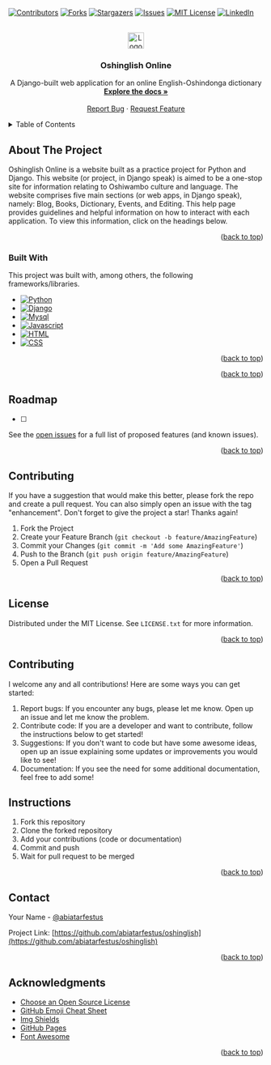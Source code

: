 <!-- Improved compatibility of back to top link: See: https://github.com/othneildrew/Best-README-Template/pull/73 -->
<a name="readme-top"></a>

[![Contributors][contributors-shield]][contributors-url]
[![Forks][forks-shield]][forks-url]
[![Stargazers][stars-shield]][stars-url]
[![Issues][issues-shield]][issues-url]
[![MIT License][license-shield]][license-url]
[![LinkedIn][linkedin-shield]][linkedin-url]



<!-- PROJECT LOGO -->
<br />
<div align="center">
  <a href="https://github.com/abiatarfestus/oshinglish">
    <img src="onestop/static/images/favicon-32x32.png" alt="Logo" width="32" height="32">
  </a>

  <h3 align="center">Oshinglish Online</h3>

  <p align="center">
    A Django-built web application for an online English-Oshindonga dictionary
    <br />
    <a href="https://github.com/abiatarfestus/oshinglish"><strong>Explore the docs »</strong></a>
    <br />
    <br />
    <a href="https://github.com/abiatarfestus/oshinglish/issues">Report Bug</a>
    ·
    <a href="https://github.com/abiatarfestus/oshinglish/issues">Request Feature</a>
  </p>
</div>



<!-- TABLE OF CONTENTS -->
<details>
  <summary>Table of Contents</summary>
  <ol>
    <li>
      <a href="#about-the-project">About The Project</a>
      <ul>
        <li><a href="#built-with">Built With</a></li>
      </ul>
    </li>
    <li>
      <a href="#getting-started">Getting Started</a>
      <ul>
        <li><a href="#prerequisites">Prerequisites</a></li>
        <li><a href="#installation">Installation</a></li>
      </ul>
    </li>
    <li><a href="#usage">Usage</a></li>
    <li><a href="#roadmap">Roadmap</a></li>
    <li><a href="#contributing">Contributing</a></li>
    <li><a href="#license">License</a></li>
    <li><a href="#contact">Contact</a></li>
    <li><a href="#acknowledgments">Acknowledgments</a></li>
  </ol>
</details>



<!-- ABOUT THE PROJECT -->
## About The Project

<!-- [![Product Name Screen Shot][product-screenshot]](https://example.com) -->

Oshinglish Online is a website built as a practice project for Python and Django. This website (or project, in Django speak) is aimed to be a one-stop site for information relating to Oshiwambo culture and language. The website comprises five main sections (or web apps, in Django speak), namely: Blog, Books, Dictionary, Events, and Editing. This help page provides guidelines and helpful information on how to interact with each application. To view this information, click on the headings below.
<p align="right">(<a href="#readme-top">back to top</a>)</p>



### Built With

This project was built with, among others, the following frameworks/libraries.

* [![Python][Python]][Python-url]
* [![Django][Django]][Django-url]
* [![Mysql][Mysql]][Mysql-url]
* [![Javascript][Javascript]][Javascript-url]
* [![HTML][HTML]][HTML-url]
* [![CSS][CSS]][CSS-url]

<p align="right">(<a href="#readme-top">back to top</a>)</p>



<!-- GETTING STARTED -->
<!-- ## Getting Started

To get this project up and running on your local machine follow these steps.

### Prerequisites

* Poetry
  [Follow official documentation to install Poetry](https://python-poetry.org/docs/)

### Installation

1. Clone the repo
   ```sh
   git clone https://github.com/abiatarfestus/oshinglish.git
   ```
3. Install dependencies
   ```sh
   poetry install
   ```
4. Lauch project
   ```sh
   poetry shell
   python manage.py runserver
   ```


<p align="right">(<a href="#readme-top">back to top</a>)</p> -->



<!-- USAGE EXAMPLES -->
<!-- ## Usage

Use this space to show useful examples of how a project can be used. Additional screenshots, code examples and demos work well in this space. You may also link to more resources.

_For more examples, please refer to the [Documentation](https://github.com/abiatarfestus/oshinglish/blob/master/Help.pdf)_ -->

<p align="right">(<a href="#readme-top">back to top</a>)</p>



<!-- ROADMAP -->
## Roadmap

- [ ] 

See the [open issues](https://github.com/abiatarfestus/oshinglish/issues) for a full list of proposed features (and known issues).

<p align="right">(<a href="#readme-top">back to top</a>)</p>



<!-- CONTRIBUTING -->
## Contributing

If you have a suggestion that would make this better, please fork the repo and create a pull request. You can also simply open an issue with the tag "enhancement".
Don't forget to give the project a star! Thanks again!

1. Fork the Project
2. Create your Feature Branch (`git checkout -b feature/AmazingFeature`)
3. Commit your Changes (`git commit -m 'Add some AmazingFeature'`)
4. Push to the Branch (`git push origin feature/AmazingFeature`)
5. Open a Pull Request

<p align="right">(<a href="#readme-top">back to top</a>)</p>



<!-- LICENSE -->
## License

Distributed under the MIT License. See `LICENSE.txt` for more information.

<p align="right">(<a href="#readme-top">back to top</a>)</p>

## Contributing
I welcome any and all contributions! Here are some ways you can get started:
1. Report bugs: If you encounter any bugs, please let me know. Open up an issue and let me know the problem.
2. Contribute code: If you are a developer and want to contribute, follow the instructions below to get started!
3. Suggestions: If you don't want to code but have some awesome ideas, open up an issue explaining some updates or improvements you would like to see!
4. Documentation: If you see the need for some additional documentation, feel free to add some!

## Instructions
1. Fork this repository
2. Clone the forked repository
3. Add your contributions (code or documentation)
4. Commit and push
5. Wait for pull request to be merged

<p align="right">(<a href="#readme-top">back to top</a>)</p>

<!-- CONTACT -->
## Contact

Your Name - [@abiatarfestus](https://twitter.com/abiatarfestus)

Project Link: [https://github.com/abiatarfestus/oshinglish](https://github.com/abiatarfestus/oshinglish)

<p align="right">(<a href="#readme-top">back to top</a>)</p>


<!-- ACKNOWLEDGMENTS -->
## Acknowledgments

* [Choose an Open Source License](https://choosealicense.com)
* [GitHub Emoji Cheat Sheet](https://www.webpagefx.com/tools/emoji-cheat-sheet)
* [Img Shields](https://dev.to/envoy_/150-badges-for-github-pnk)
* [GitHub Pages](https://pages.github.com)
* [Font Awesome](https://fontawesome.com)

<p align="right">(<a href="#readme-top">back to top</a>)</p>

<!-- MARKDOWN LINKS & IMAGES -->
<!-- https://www.markdownguide.org/basic-syntax/#reference-style-links -->
[contributors-shield]: https://img.shields.io/github/contributors/abiatarfestus/oshinglish.svg?style=for-the-badge
[contributors-url]: https://github.com/abiatarfestus/oshinglish/contributors
[forks-shield]: https://img.shields.io/github/forks/abiatarfestus/oshinglish.svg?style=for-the-badge
[forks-url]: https://github.com/abiatarfestus/oshinglish/network/members
[stars-shield]: https://img.shields.io/github/stars/abiatarfestus/oshinglish.svg?style=for-the-badge
[stars-url]: https://github.com/abiatarfestus/oshinglish/stargazers
[issues-shield]: https://img.shields.io/github/issues/abiatarfestus/oshinglish.svg?style=for-the-badge
[issues-url]: https://github.com/abiatarfestus/oshinglish/issues
[license-shield]: https://img.shields.io/github/license/abiatarfestus/oshinglish.svg?style=for-the-badge
[license-url]: https://github.com/abiatarfestus/oshinglish/blob/master/LICENSE.txt
[linkedin-shield]: https://img.shields.io/badge/-LinkedIn-black.svg?style=for-the-badge&logo=linkedin&colorB=555
[linkedin-url]: https://www.linkedin.com/in/festus-abiatar-35b33b215/
[product-screenshot]: quote_invoice/assets/screenshot.png
[Python]: https://img.shields.io/badge/Python-14354C?style=for-the-badge&logo=python&logoColor=white
[Python-url]: https://python.org/
[Mysql]: https://img.shields.io/badge/MySQL-005C84?style=for-the-badge&logo=mysql&logoColor=white
[Mysql-url]: https//mysql.com/
[Django]: https://img.shields.io/badge/Django-092E20?style=for-the-badge&logo=django&logoColor=white
[Django-url]: https//djangoproject.com/
[Javascript]: https://img.shields.io/badge/JavaScript-F7DF1E?style=for-the-badge&logo=javascript&logoColor=black
[Javascript-url]: https://javascript.com/
[CSS]: https://img.shields.io/badge/CSS3-1572B6?style=for-the-badge&logo=css3&logoColor=white
[CSS-url]: https://wschools.com/
[HTML]: https://img.shields.io/badge/HTML5-E34F26?style=for-the-badge&logo=html5&logoColor=white
[HTML-url]: https://whatwg.org/
[Bootstrap]: https://img.shields.io/badge/Bootstrap-563D7C?style=for-the-badge&logo=bootstrap&logoColor=white
[Bootstrap-url]: https://getbootstrap.com/

